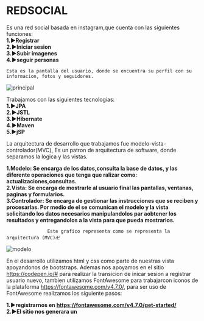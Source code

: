 # REDSOCIAL
Es una red social basada en instagram,que cuenta con las siguientes funciones: <br>
<b>1.▶Registrar<br>
   2.▶Iniciar sesion<br>
   3.▶Subir imagenes<br>
   4.▶seguir personas </b> <br>
   
    Esta es la pantalla del usuario, donde se encuentra su perfil con su informacion, fotos y seguidores.
![principal](https://user-images.githubusercontent.com/38700066/80266984-72da9280-8664-11ea-9b3b-5be327c2f3b9.jpeg )
   
   
Trabajamos con las siguientes tecnologias: <br>
<b>1.▶JPA<br>
   2.▶JSTL<br>
   3.▶Hibernate<br>
   4.▶Maven<br>
   5.▶jSP</b> <br>
   
   
   
   La arquitectura de desarrollo que trabajamos fue modelo-vista-controlador(MVC), Es un patron de arquitectura de software, donde separamos la logica y las vistas.<br>
   
  <b> 1.Modelo: Se encarga de los datos,consulta la base de datos, y las diferente operaciones que tenga que ralizar como: actualizaciones,consultas.<br>
   2.Vista: Se encarga de mostrarle al usuario final las pantallas, ventanas, paginas y formularios.<br>
   3.Controlador: Se encarga de gestionar las instrucciones que se reciben y procesarlas. Por medio de el se comunican el modelo y la vista solicitando los datos necesarios manipulandolos par aobtener los resultados y entregandolos a la vista para que pueda    mostrarlos.</b> <br>
  
                   Este grafico representa como se representa la arquitectura (MVC)卍   
   ![modelo](https://user-images.githubusercontent.com/38700066/80269345-9574a780-8674-11ea-8d85-ebd05374818d.png)
    

En el desarrollo utilizamos html y css como parte de nuestras vista apoyandonos de bootstraps. Ademas nos apoyamos en el sitio https://codepen.io/# para realizar la transicion de inicar sesion a registrar usuario nuevo, tambien utilizamos FontAwesome para trabajarcon iconos de la plataforma https://fontawesome.com/v4.7.0/, para ser uso de FontAwesome realizamos los siguiente pasos:<br>

 <b>1.▶registrarnos en https://fontawesome.com/v4.7.0/get-started/<br>
 2.▶El sitio nos generara un <script>, el cual lo tendremos que poner en nuestro HEAD de nuestro documento.html<br>
 3.▶Para hacer uso de algun icono del sitio, solo seleccionamos el icono y nos generara un codigo el cual tendremos que pegar en el lugar   que querramos que se establezca el icono en la pagina.</b> <br>
   
   
                         Estos son algunos ejemplos de iconos que encontraremos en FontAwesome
   ![iconos_Font](https://user-images.githubusercontent.com/38700066/80269171-e97e8c80-8672-11ea-89f6-22e35dd6d29f.PNG)
       
       
       
       
                       Estas 2 imagenes son el ingresar y registrar de la aplicacion red social
![ingresar-registrar](https://user-images.githubusercontent.com/38700066/80268334-e207b500-866b-11ea-9b11-8b67ab7d642b.jpg)



